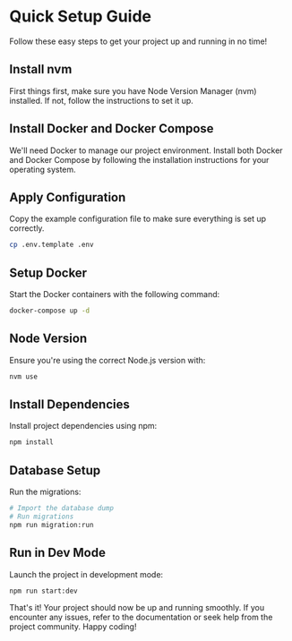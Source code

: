 # Quick Setup Guide

Follow these easy steps to get your project up and running in no time!

## Install nvm

First things first, make sure you have Node Version Manager (nvm) installed. If not, follow the instructions to set it up.

## Install Docker and Docker Compose

We'll need Docker to manage our project environment. Install both Docker and Docker Compose by following the installation instructions for your operating system.

## Apply Configuration

Copy the example configuration file to make sure everything is set up correctly.

```bash
cp .env.template .env
```

## Setup Docker

Start the Docker containers with the following command:

```bash
docker-compose up -d
```

## Node Version

Ensure you're using the correct Node.js version with:

```bash
nvm use
```

## Install Dependencies

Install project dependencies using npm:

```bash
npm install
```

## Database Setup

Run the migrations:

```bash
# Import the database dump
# Run migrations
npm run migration:run
```

## Run in Dev Mode

Launch the project in development mode:

```bash
npm run start:dev
```

That's it! Your project should now be up and running smoothly. If you encounter any issues, refer to the documentation or seek help from the project community. Happy coding!
